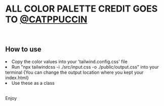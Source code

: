 <h1>ALL COLOR PALETTE CREDIT GOES TO <a href="https://github.com/catppuccin/catppuccin">@CATPPUCCIN</a></h1>

<br>
<h2>How to use</h2>
<li>Copy the color values into your 'tailwind.config.css' file</li>
<li>Run "npx tailwindcss -i ./src/input.css -o ./public/output.css" into your terminal {You can change the output location where you kept your index.html}</li>
<li>Use these as a class</li> <br>
<p>Enjoy</p>
